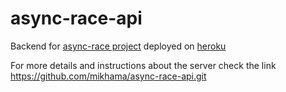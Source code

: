 # async-race-api

Backend for [async-race project](https://github.com/Seala11/async-race) deployed on [heroku](https://async-race-sever.herokuapp.com)

For more details and instructions about the server check the link https://github.com/mikhama/async-race-api.git